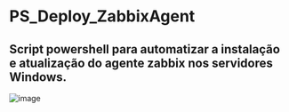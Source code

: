 # PS_Deploy_ZabbixAgent
## Script powershell para automatizar a instalação e atualização do agente zabbix nos servidores Windows.


![image](https://user-images.githubusercontent.com/91758384/137091375-1b0a47cb-75d5-4782-a9a4-f482b122ad41.png)

